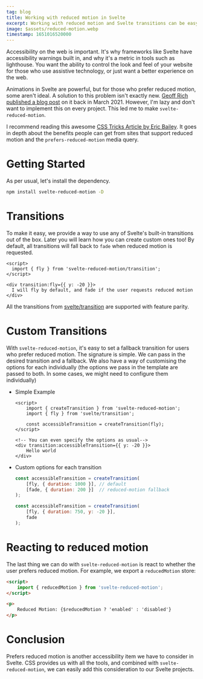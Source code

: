 ```yaml
---
tag: blog
title: Working with reduced motion in Svelte
excerpt: Working with reduced motion and Svelte transitions can be easy. In this post I cover how we can adapt our website for those who prefer reduced motion, and how to use svelte-reduced-motion to make your transitions accessible.
image: $assets/reduced-motion.webp
timestamp: 1651016520000
---
```


Accessibility on the web is important. It's why frameworks like Svelte have accessibility warnings built in, and why it's a metric in tools such as lighthouse. You want the ability to control the look and feel of your website for those who use assistive technology, or just want a better experience on the web.

Animations in Svelte are powerful, but for those who prefer reduced motion, some aren't ideal. A solution to this problem isn't exactly new. [Geoff Rich published a blog post](https://geoffrich.net/posts/svelte-prefers-reduced-motion-store/) on it back in March 2021. However, I'm lazy and don't want to implement this on every project. This led me to make `svelte-reduced-motion`.

I recommend reading this awesome [CSS Tricks Article by Eric Bailey](https://css-tricks.com/introduction-reduced-motion-media-query). It goes in depth about the benefits people can get from sites that support reduced motion and the `prefers-reduced-motion` media query.

# Getting Started

As per usual, let's install the dependency.

```bash
npm install svelte-reduced-motion -D
```

# Transitions

To make it easy, we provide a way to use any of Svelte's built-in transitions out of the box. Later you will learn how you can create custom ones too! By default, all transitions will fall back to `fade` when reduced motion is requested.

```svelte
<script>
  import { fly } from 'svelte-reduced-motion/transition';
</script>

<div transition:fly={{ y: -20 }}>
  I will fly by default, and fade if the user requests reduced motion
</div>
```

All the transitions from [svelte/transition](https://svelte.dev/docs#run-time-svelte-transition) are supported with feature parity.

# Custom Transitions

With `svelte-reduced-motion`, it's easy to set a fallback transition for users who prefer reduced motion. The signature is simple. We can pass in the desired transition and a fallback. We also have a way of customising the options for each individually (the options we pass in the template are passed to both. In some cases, we might need to configure them individually)

- Simple Example

  ```svelte
  <script>
      import { createTransition } from 'svelte-reduced-motion';
      import { fly } from 'svelte/transition';

      const accessibleTransition = createTransition(fly);
  </script>

  <!-- You can even specify the options as usual-->
  <div transition:accessibleTransition={{ y: -20 }}>
      Hello world
  </div>
  ```

- Custom options for each transition

  ```js
  const accessibleTransition = createTransition(
      [fly, { duration: 1000 }], // default
      [fade, { duration: 200 }]  // reduced-motion fallback
  );

  const accessibleTransition = createTransition(
      [fly, { duration: 750, y: -20 }],
      fade
  );
  ```

# Reacting to reduced motion

The last thing we can do with `svelte-reduced-motion` is react to whether the user prefers reduced motion. For example, we export a `reducedMotion` store:

```html
<script>
    import { reducedMotion } from 'svelte-reduced-motion';
</script>

<p>
    Reduced Motion: {$reducedMotion ? 'enabled' : 'disabled'}
</p>
```

# Conclusion

Prefers reduced motion is another accessibility item we have to consider in Svelte. CSS provides us with all the tools, and combined with `svelte-reduced-motion`, we can easily add this consideration to our Svelte projects.